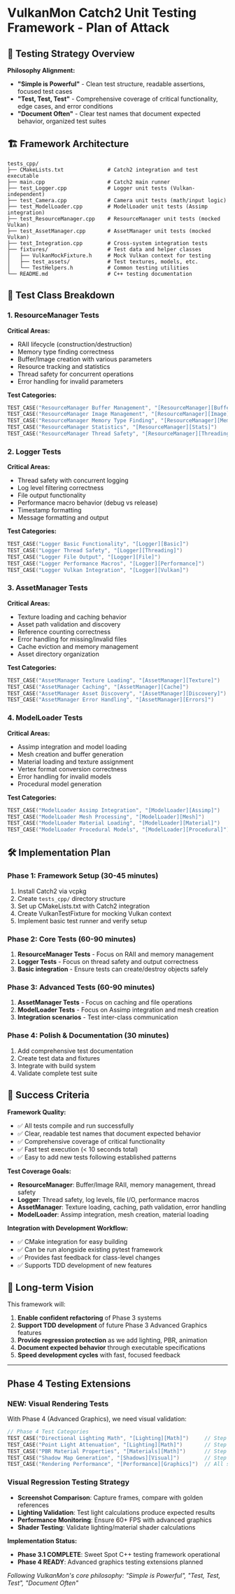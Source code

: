 # VulkanMon Catch2 Unit Testing Framework - Plan of Attack

## 🎯 **Testing Strategy Overview**

**Philosophy Alignment:**
- **"Simple is Powerful"** - Clean test structure, readable assertions, focused test cases
- **"Test, Test, Test"** - Comprehensive coverage of critical functionality, edge cases, and error conditions
- **"Document Often"** - Clear test names that document expected behavior, organized test suites

## 🏗️ **Framework Architecture**

```
tests_cpp/
├── CMakeLists.txt              # Catch2 integration and test executable
├── main.cpp                    # Catch2 main runner
├── test_Logger.cpp             # Logger unit tests (Vulkan-independent)
├── test_Camera.cpp             # Camera unit tests (math/input logic)
├── test_ModelLoader.cpp        # ModelLoader unit tests (Assimp integration)
├── test_ResourceManager.cpp    # ResourceManager unit tests (mocked Vulkan)
├── test_AssetManager.cpp       # AssetManager unit tests (mocked Vulkan)
├── test_Integration.cpp        # Cross-system integration tests
├── fixtures/                   # Test data and helper classes
│   ├── VulkanMockFixture.h     # Mock Vulkan context for testing
│   ├── test_assets/            # Test textures, models, etc.
│   └── TestHelpers.h           # Common testing utilities
└── README.md                   # C++ testing documentation
```

## 🧪 **Test Class Breakdown**

### **1. ResourceManager Tests**
**Critical Areas:**
- RAII lifecycle (construction/destruction)
- Memory type finding correctness
- Buffer/Image creation with various parameters
- Resource tracking and statistics
- Thread safety for concurrent operations
- Error handling for invalid parameters

**Test Categories:**
```cpp
TEST_CASE("ResourceManager Buffer Management", "[ResourceManager][Buffer]")
TEST_CASE("ResourceManager Image Management", "[ResourceManager][Image]")  
TEST_CASE("ResourceManager Memory Type Finding", "[ResourceManager][Memory]")
TEST_CASE("ResourceManager Statistics", "[ResourceManager][Stats]")
TEST_CASE("ResourceManager Thread Safety", "[ResourceManager][Threading]")
```

### **2. Logger Tests**
**Critical Areas:**
- Thread safety with concurrent logging
- Log level filtering correctness
- File output functionality
- Performance macro behavior (debug vs release)
- Timestamp formatting
- Message formatting and output

**Test Categories:**
```cpp
TEST_CASE("Logger Basic Functionality", "[Logger][Basic]")
TEST_CASE("Logger Thread Safety", "[Logger][Threading]")
TEST_CASE("Logger File Output", "[Logger][File]")
TEST_CASE("Logger Performance Macros", "[Logger][Performance]")
TEST_CASE("Logger Vulkan Integration", "[Logger][Vulkan]")
```

### **3. AssetManager Tests**
**Critical Areas:**
- Texture loading and caching behavior
- Asset path validation and discovery
- Reference counting correctness
- Error handling for missing/invalid files
- Cache eviction and memory management
- Asset directory organization

**Test Categories:**
```cpp
TEST_CASE("AssetManager Texture Loading", "[AssetManager][Texture]")
TEST_CASE("AssetManager Caching", "[AssetManager][Cache]")
TEST_CASE("AssetManager Asset Discovery", "[AssetManager][Discovery]")
TEST_CASE("AssetManager Error Handling", "[AssetManager][Errors]")
```

### **4. ModelLoader Tests**
**Critical Areas:**
- Assimp integration and model loading
- Mesh creation and buffer generation
- Material loading and texture assignment
- Vertex format conversion correctness
- Error handling for invalid models
- Procedural model generation

**Test Categories:**
```cpp
TEST_CASE("ModelLoader Assimp Integration", "[ModelLoader][Assimp]")
TEST_CASE("ModelLoader Mesh Processing", "[ModelLoader][Mesh]")
TEST_CASE("ModelLoader Material Loading", "[ModelLoader][Material]")
TEST_CASE("ModelLoader Procedural Models", "[ModelLoader][Procedural]")
```

## 🛠️ **Implementation Plan**

### **Phase 1: Framework Setup (30-45 minutes)**
1. Install Catch2 via vcpkg
2. Create `tests_cpp/` directory structure
3. Set up CMakeLists.txt with Catch2 integration
4. Create VulkanTestFixture for mocking Vulkan context
5. Implement basic test runner and verify setup

### **Phase 2: Core Tests (60-90 minutes)**
1. **ResourceManager Tests** - Focus on RAII and memory management
2. **Logger Tests** - Focus on thread safety and output correctness
3. **Basic integration** - Ensure tests can create/destroy objects safely

### **Phase 3: Advanced Tests (60-90 minutes)**  
1. **AssetManager Tests** - Focus on caching and file operations
2. **ModelLoader Tests** - Focus on Assimp integration and mesh creation
3. **Integration scenarios** - Test inter-class communication

### **Phase 4: Polish & Documentation (30 minutes)**
1. Add comprehensive test documentation
2. Create test data and fixtures
3. Integrate with build system
4. Validate complete test suite

## 🎯 **Success Criteria**

**Framework Quality:**
- ✅ All tests compile and run successfully
- ✅ Clear, readable test names that document expected behavior
- ✅ Comprehensive coverage of critical functionality
- ✅ Fast test execution (< 10 seconds total)
- ✅ Easy to add new tests following established patterns

**Test Coverage Goals:**
- **ResourceManager**: Buffer/Image RAII, memory management, thread safety
- **Logger**: Thread safety, log levels, file I/O, performance macros  
- **AssetManager**: Texture loading, caching, path validation, error handling
- **ModelLoader**: Assimp integration, mesh creation, material loading

**Integration with Development Workflow:**
- ✅ CMake integration for easy building
- ✅ Can be run alongside existing pytest framework
- ✅ Provides fast feedback for class-level changes
- ✅ Supports TDD development of new features

## 🚀 **Long-term Vision**

This framework will:
1. **Enable confident refactoring** of Phase 3 systems
2. **Support TDD development** of future Phase 3 Advanced Graphics features
3. **Provide regression protection** as we add lighting, PBR, animation
4. **Document expected behavior** through executable specifications
5. **Speed development cycles** with fast, focused feedback

---

## Phase 4 Testing Extensions

### NEW: Visual Rendering Tests
With Phase 4 (Advanced Graphics), we need visual validation:

```cpp
// Phase 4 Test Categories
TEST_CASE("Directional Lighting Math", "[Lighting][Math]")     // Step 32
TEST_CASE("Point Light Attenuation", "[Lighting][Math]")       // Step 33  
TEST_CASE("PBR Material Properties", "[Materials][Math]")      // Step 35
TEST_CASE("Shadow Map Generation", "[Shadows][Visual]")        // Step 38
TEST_CASE("Rendering Performance", "[Performance][Graphics]")  // All steps
```

### Visual Regression Testing Strategy
- **Screenshot Comparison**: Capture frames, compare with golden references
- **Lighting Validation**: Test light calculations produce expected results  
- **Performance Monitoring**: Ensure 60+ FPS with advanced graphics
- **Shader Testing**: Validate lighting/material shader calculations

**Implementation Status:** 
- **Phase 3.1 COMPLETE**: Sweet Spot C++ testing framework operational
- **Phase 4 READY**: Advanced graphics testing extensions planned

*Following VulkanMon's core philosophy: "Simple is Powerful", "Test, Test, Test", "Document Often"*